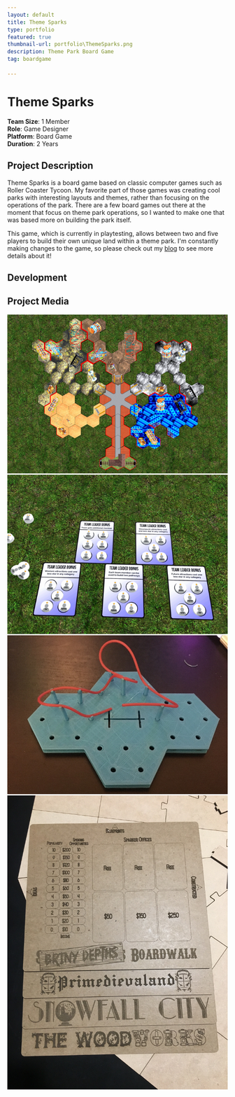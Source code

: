 ```yaml
---
layout: default
title: Theme Sparks
type: portfolio
featured: true
thumbnail-url: portfolio\ThemeSparks.png
description: Theme Park Board Game
tag: boardgame 

---
```

<script src="D:\tracesite\media\markdown-gallery-master\md-gallery.js"></script>
# Theme Sparks
**Team Size**: 1 Member  
**Role**: Game Designer  
**Platform**: Board Game  
**Duration**: 2 Years  

## Project Description
Theme Sparks is a board game based on classic computer games such as Roller Coaster Tycoon. My favorite part of those games was creating cool parks with interesting layouts and themes, rather than focusing on the operations of the park. There are a few board games out there at the moment that focus on theme park operations, so I wanted to make one that was based more on building the park itself.

This game, which is currently in playtesting, allows between two and five players to build their own unique land within a theme park. I'm constantly making changes to the game, so please check out my [blog](https://tracedressen.wordpress.com/) to see more details about it!

## Development


## Project Media
<img src="../media/ThemeSparks/NewThemeSparks1.png" width="560"/>

<img src="../media/ThemeSparks/NewThemeSparks2.png" width="560"/>

<img src="../media/ThemeSparks/ThemeSparks3.jpg" width="560"/>

<img src="../media/ThemeSparks/Theme13.JPG" width="560"/>



